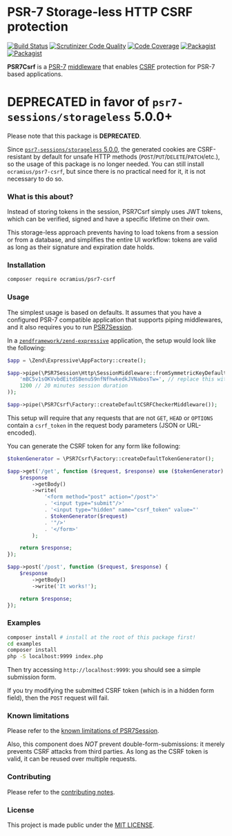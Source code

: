 # PSR-7 Storage-less HTTP CSRF protection

[![Build Status](https://travis-ci.org/Ocramius/PSR7Csrf.svg)](https://travis-ci.org/Ocramius/PSR7Csrf)
[![Scrutinizer Code Quality](https://scrutinizer-ci.com/g/Ocramius/PSR7Csrf/badges/quality-score.png?b=master)](https://scrutinizer-ci.com/g/Ocramius/PSR7Csrf/?branch=master)
[![Code Coverage](https://scrutinizer-ci.com/g/Ocramius/PSR7Csrf/badges/coverage.png?b=master)](https://scrutinizer-ci.com/g/Ocramius/PSR7Csrf/?branch=master)
[![Packagist](https://img.shields.io/packagist/v/ocramius/psr7-csrf.svg)](https://packagist.org/packages/ocramius/psr7-csrf)
[![Packagist](https://img.shields.io/packagist/vpre/ocramius/psr7-csrf.svg)](https://packagist.org/packages/ocramius/psr7-csrf)

**PSR7Csrf** is a [PSR-7](http://www.php-fig.org/psr/psr-7/)
[middleware](https://mwop.net/blog/2015-01-08-on-http-middleware-and-psr-7.html) that enables
[CSRF](https://www.owasp.org/index.php/Cross-Site_Request_Forgery_(CSRF)) protection for PSR-7 based applications.

# DEPRECATED in favor of `psr7-sessions/storageless` 5.0.0+

Please note that this package is **DEPRECATED**.

Since [`psr7-sessions/storageless` 5.0.0](https://github.com/psr7-sessions/storageless/releases/tag/5.0.0),
the generated cookies are CSRF-resistant by default for unsafe HTTP methods (`POST`/`PUT`/`DELETE`/`PATCH`/etc.),
so the usage of this package is no longer needed.
You can still install `ocramius/psr7-csrf`, but since there is no practical need for it,
it is not necessary to do so.

### What is this about?

Instead of storing tokens in the session, PSR7Csrf simply uses JWT tokens,
which can be verified, signed and have a specific lifetime on their own.

This storage-less approach prevents having to load tokens from a session
or from a database, and simplifies the entire UI workflow: tokens are
valid as long as their signature and expiration date holds.

### Installation

```sh
composer require ocramius/psr7-csrf
```

### Usage

The simplest usage is based on defaults. It assumes that you have
a configured PSR-7 compatible application that supports piping
middlewares, and it also requires you to run [PSR7Session](https://github.com/Ocramius/PSR7Session).

In a [`zendframework/zend-expressive`](https://github.com/zendframework/zend-expressive)
application, the setup would look like the following:

```php
$app = \Zend\Expressive\AppFactory::create();

$app->pipe(\PSR7Session\Http\SessionMiddleware::fromSymmetricKeyDefaults(
    'mBC5v1sOKVvbdEitdSBenu59nfNfhwkedkJVNabosTw=', // replace this with a key of your own (see PSR7Session docs)
    1200 // 20 minutes session duration
));

$app->pipe(\PSR7Csrf\Factory::createDefaultCSRFCheckerMiddleware());
```

This setup will require that any requests that are not `GET`, `HEAD` or
`OPTIONS` contain a `csrf_token` in the request body parameters (JSON
or URL-encoded).

You can generate the CSRF token for any form like following:

```php
$tokenGenerator = \PSR7Csrf\Factory::createDefaultTokenGenerator();

$app->get('/get', function ($request, $response) use ($tokenGenerator) {
    $response
        ->getBody()
        ->write(
            '<form method="post" action="/post">'
            . '<input type="submit"/>'
            . '<input type="hidden" name="csrf_token" value="'
            . $tokenGenerator($request)
            . '"/>'
            . '</form>'
        );

    return $response;
});

$app->post('/post', function ($request, $response) {
    $response
        ->getBody()
        ->write('It works!');

    return $response;
});
```

### Examples

```sh
composer install # install at the root of this package first!
cd examples
composer install
php -S localhost:9999 index.php
```

Then try accessing `http://localhost:9999`: you should see a simple
submission form.

If you try modifying the submitted CSRF token (which is in a hidden
form field), then the `POST` request will fail.

### Known limitations

Please refer to the [known limitations of PSR7Session](https://github.com/Ocramius/PSR7Session/blob/master/docs/limitations.md).

Also, this component does *NOT* prevent double-form-submissions: it
merely prevents CSRF attacks from third parties. As long as the CSRF
token is valid, it can be reused over multiple requests.

### Contributing

Please refer to the [contributing notes](CONTRIBUTING.md).

### License

This project is made public under the [MIT LICENSE](LICENSE).
